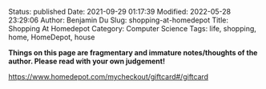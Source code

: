 Status: published
Date: 2021-09-29 01:17:39
Modified: 2022-05-28 23:29:06
Author: Benjamin Du
Slug: shopping-at-homedepot
Title: Shopping At Homedepot
Category: Computer Science
Tags: life, shopping, home, HomeDepot, house

**Things on this page are fragmentary and immature notes/thoughts of the author. Please read with your own judgement!**

https://www.homedepot.com/mycheckout/giftcard#/giftcard

